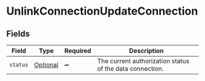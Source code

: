 # UnlinkConnectionUpdateConnection


## Fields

| Field                                                                             | Type                                                                              | Required                                                                          | Description                                                                       |
| --------------------------------------------------------------------------------- | --------------------------------------------------------------------------------- | --------------------------------------------------------------------------------- | --------------------------------------------------------------------------------- |
| `status`                                                                          | [Optional<DataConnectionStatus>](../../models/components/DataConnectionStatus.md) | :heavy_minus_sign:                                                                | The current authorization status of the data connection.                          |